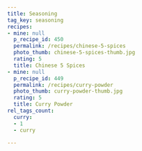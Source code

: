 ```yaml
---
title: Seasoning
tag_key: seasoning
recipes:
- mine: null
  p_recipe_id: 450
  permalink: /recipes/chinese-5-spices
  photo_thumb: chinese-5-spices-thumb.jpg
  rating: 5
  title: Chinese 5 Spices
- mine: null
  p_recipe_id: 449
  permalink: /recipes/curry-powder
  photo_thumb: curry-powder-thumb.jpg
  rating: 5
  title: Curry Powder
rel_tags_count:
  curry:
  - 1
  - curry

---
```

